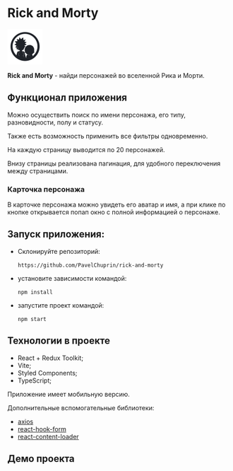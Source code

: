 # Rick and Morty

<img src="public/logo.png" width="80" height="80">

**Rick and Morty** - найди персонажей во вселенной Рика и Морти.

## Функционал приложения

Можно осуществить поиск по имени персонажа, его типу, разновидности, полу и статусу.

Также есть возможность применить все фильтры одновременно.

На каждую страницу выводится по 20 персонажей.

Внизу страницы реализована пагинация, для удобного переключения между страницами.

### Карточка персонажа

В карточке персонажа можно увидеть его аватар и имя, а при клике по кнопке открывается попап окно с полной информацией о персонаже.

## Запуск приложения:

- Склонируйте репозиторий:

  ```
  https://github.com/PavelChuprin/rick-and-morty
  ```

- установите зависимости командой:

  ```
  npm install
  ```

- запустите проект командой:

  ```
  npm start
  ```

## Технологии в проекте

- React + Redux Toolkit;
- Vite;
- Styled Components;
- TypeScript;

Приложение имеет мобильную версию.

Дополнительные вспомогательные библиотеки:

- [axios](https://www.npmjs.com/package/axios)
- [react-hook-form](https://www.npmjs.com/package/react-hook-form)
- [react-content-loader](https://www.npmjs.com/package/react-content-loader)

## Демо проекта
